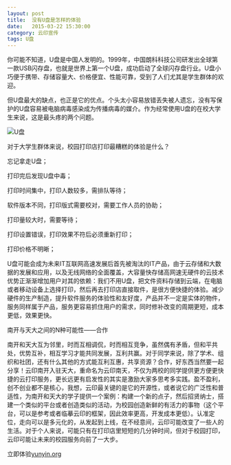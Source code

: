 ```yaml
---
layout: post
title:  没有U盘是怎样的体验
date:   2015-03-22 15:30:00
category: 云印宣传
tags: U盘
---
```


 你可能不知道，U盘是中国人发明的。1999年，中国朗科科技公司研发出全球第一款USB闪存盘，也就是世界上第一个U盘，成功启动了全球闪存盘行业。U盘小巧便于携带、存储容量大、价格便宜、性能可靠，受到了人们尤其是学生群体的欢迎。
 

但U盘最大的缺点，也正是它的优点。个头太小容易放错丢失被人遗忘，没有写保护的U盘容易被电脑病毒感染成为传播病毒的媒介。作为经常使用U盘的在校大学生来说，这是最头疼的两个问题。

![U盘](http://ww2.sinaimg.cn/large/005YHPHFgw1eqdt5yz5ygj30sg0lrdhx.jpg)

对于大学生群体来说，校园打印店打印最糟糕的体验是什么？

忘记拿走U盘；

打印完后发现U盘中毒；

打印时间集中，打印人数较多，需排队等待；

软件版本不同，打印版式需要校对，需要工作人员的协助；

打印量较大时，需要等待；

打印设置错误，打印效果不符后必须重新打印；

打印价格不明晰；



U盘可能会成为未来IT互联网高速发展后首先被淘汰的IT产品，由于云存储和大数据的发展和应用，以及无线网络的全面覆盖，大容量快存储高网速无硬件的云技术优势正渐渐增加用户对其的依赖：我们不用U盘，把文件资料存储到云端，在电脑或者移动设备上选择打印，然后再去打印店直接取件，是很方便快捷的体验。减少硬件的生产制造，提升软件服务的体验性和友好度，产品并不一定是实体的物件，服务同样属于产品，服务更容易抓住用户的需求，同时修补改变的周期更短，成本更低，效果更快。

 

南开与天大之间的N种可能性——合作

南开和天大互为邻里，时而互相调侃，时而相互竞争，虽然偶有矛盾，但和平共处，优势互补，相互学习才能共同发展，互利共赢。对于同学来说，除了学术、组织和社团，还有什么其他的方式能互利互惠，共享资源？合作，好东西当然要一起分享！云印南开入驻天大，重命名为云印南天，不仅为两校的同学提供更方便更快捷的云打印服务，更长远更有启发性的其实是激励大家多思考多实践。盈不盈利，创不创业都不是核心，我想，云印最关键的是它的开源性，或者说它的广泛性和普适性，为南开和天大的学子提供一个案例：构建一个新的点子，然后招贤纳士，搭建一个类似的平台或者创造类似的活动，为校园创造新鲜的有活力的事物（这个平台，可以是参考或者临摹云印的框架，因此效率更高，开发成本更低）。认准定位，走向可以是多元化的，从发起到上线，在不经意间，云印可能改变了一些人的生活。对于个人来说，可能只有在打印店里短短的几分钟时间，但对于校园打印，云印可能让未来的校园服务向前了一大步。

立即体验[yunyin.org](http://yunyin.org)